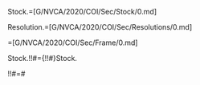 
Stock.=[G/NVCA/2020/COI/Sec/Stock/0.md]

Resolution.=[G/NVCA/2020/COI/Sec/Resolutions/0.md]

=[G/NVCA/2020/COI/Sec/Frame/0.md]

Stock.!!#={!!#}Stock.

!!#=#

